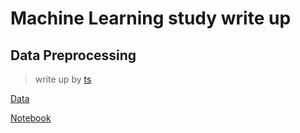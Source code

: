 
# Machine Learning study write up
## Data Preprocessing
> write up by [ts](https://www.facebook.com/tstheloser)

[Data](https://github.com/hcmutets/ml_wirte_up/blob/master/Data%20Preprocessing/Data.csv)

[Notebook](https://github.com/hcmutets/ml_wirte_up/blob/master/Data%20Preprocessing/Data%20preprocessing.ipynb)
